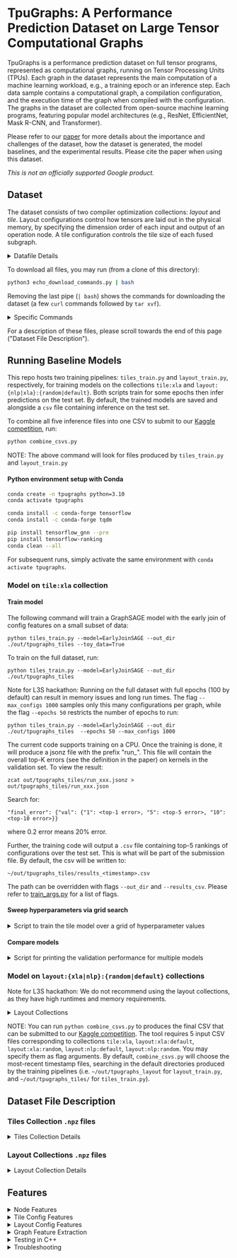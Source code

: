 # TpuGraphs: A Performance Prediction Dataset on Large Tensor Computational Graphs

TpuGraphs is a performance prediction dataset on full tensor programs, represented as computational graphs, running on Tensor Processing Units (TPUs). Each graph in the dataset represents the main computation of a machine learning workload, e.g., a training epoch or an inference step. Each data sample contains a computational graph, a compilation configuration, and the execution time of the graph when compiled with the configuration. The graphs in the dataset are collected from open-source machine learning programs, featuring popular model architectures (e.g., ResNet, EfficientNet, Mask R-CNN, and Transformer).

Please refer to our [paper](https://arxiv.org/abs/2308.13490) for more details about the importance and challenges of the dataset, how the dataset is generated, the model baselines, and the experimental results. Please cite the paper when using this dataset.

*This is not an officially supported Google product.*

## Dataset

The dataset consists of two compiler optimization collections: *layout* and *tile*.
Layout configurations control how tensors are laid out in the physical memory, by specifying
the dimension order of each input and output of an operation node. A tile configuration controls
the tile size of each fused subgraph.

<details>
<summary>Datafile Details</summary>
<br>

The dataset is located at http://download.tensorflow.org/data/tpu_graphs/v0.
You can use `wget` or `curl` command to download files.

- License: http://download.tensorflow.org/data/tpu_graphs/v0/LICENSE
- The statistics of all data collections can be found at http://download.tensorflow.org/data/tpu_graphs/v0/stat/*.csv. Please refer to http://download.tensorflow.org/data/tpu_graphs/v0/stat/README.md on the description of the statistics.
- Each tile data file is named as followed: http://download.tensorflow.org/data/tpu_graphs/v0/npz_tile_xla_{split}.tar
- Each layout data file is named as followed: http://download.tensorflow.org/data/tpu_graphs/v0/npz_layout_{source}_{search}_{split}.tar
  - {source}: `xla` or `nlp`
  - {search}: `default` or `random`
  - {split}: `train`, `valid`, or `test`
</details>

To download all files, you may run (from a clone of this directory):
```sh
python3 echo_download_commands.py | bash
```

Removing the last pipe (`| bash`) shows the commands for downloading the dataset
(a few `curl` commands followed by `tar xvf`).

<details>
<summary>Specific Commands</summary>
<br>

To copy data for a specific collection, e.g. the layout:xla:random collection, run:

```sh
mkdir -p ~/data/tpugraphs
cd ~/data/tpugraphs

curl http://download.tensorflow.org/data/tpu_graphs/v0/npz_layout_xla_random_train.tar > npz_layout_xla_random_train.tar
curl http://download.tensorflow.org/data/tpu_graphs/v0/npz_layout_xla_random_valid.tar > npz_layout_xla_random_valid.tar
curl http://download.tensorflow.org/data/tpu_graphs/v0/npz_layout_xla_random_test.tar > npz_layout_xla_random_test.tar
tar xvf npz_layout_xla_random_train.tar
tar xvf npz_layout_xla_random_valid.tar
tar xvf npz_layout_xla_random_test.tar
```
</details>

For a description of these files, please scroll towards the end of this page
("Dataset File Description").

## Running Baseline Models

This repo hosts two training pipelines: `tiles_train.py` and `layout_train.py`,
respectively, for training models on the collections `tile:xla` and
`layout:{nlp|xla}:{random|default}`. Both scripts train for some epochs then
infer predictions on the test set. By default, the trained models are saved and
alongside a `csv` file containing inference on the test set.

To combine all five inference files into one CSV to submit to our
[Kaggle competition](https://kaggle.com/competitions/predict-ai-model-runtime),
run:

```sh
python combine_csvs.py
```

NOTE: The above command will look for files produced by `tiles_train.py` and
`layout_train.py`


#### Python environment setup with Conda

```sh
conda create -n tpugraphs python=3.10
conda activate tpugraphs

conda install -c conda-forge tensorflow
conda install -c conda-forge tqdm

pip install tensorflow_gnn --pre
pip install tensorflow-ranking
conda clean --all
```

For subsequent runs, simply activate the same environment with `conda activate tpugraphs`.


### Model on `tile:xla` collection

#### Train model

The following command will train a GraphSAGE model with the early join of config features on a small subset of data:
```
python tiles_train.py --model=EarlyJoinSAGE --out_dir ./out/tpugraphs_tiles --toy_data=True
```

To train on the full dataset, run:
```
python tiles_train.py --model=EarlyJoinSAGE --out_dir ./out/tpugraphs_tiles
```

Note for L3S hackathon: Running on the full dataset with full epochs (100 by default) can result in 
memory issues and long run times. The flag `--max_configs 1000` samples only this many configurations 
per graph, while the flag `--epochs 50` restricts the number of epochs to run:
```
python tiles_train.py --model=EarlyJoinSAGE --out_dir ./out/tpugraphs_tiles  --epochs 50 --max_configs 1000
```

The current code supports training on a CPU.
Once the training is done, it will produce a jsonz file with the prefix "run_".
This file will contain the overall top-K errors (see the definition in the paper)
on kernels in the validation set. To view the result:
```
zcat out/tpugraphs_tiles/run_xxx.jsonz > out/tpugraphs_tiles/run_xxx.json
```

Search for:
```
"final_error": {"val": {"1": <top-1 error>, "5": <top-5 error>, "10": <top-10 error>}}
```
where 0.2 error means 20% error.

Further, the training code will output a `.csv` file containing top-5 rankings
of configurations over the test set. This is what will be part of the submission file.
By default, the csv will be written to:
```
~/out/tpugraphs_tiles/results_<timestamp>.csv
```
The path can be overridden with flags `--out_dir` and `--results_csv`. Please
refer to
[train_args.py](https://github.com/google-research-datasets/tpu_graphs/blob/main/tpu_graphs/baselines/tiles/train_args.py)
for a list of flags.

#### Sweep hyperparameters via grid search

<details>
<summary>Script to train the tile model over a grid of hyperparameter values</summary>
<br>

Run Apache Beam locally (will run only two configurations in debugging mode):

```
python tiles_beam_experiments.py --debug
```

To run the pipeline on Google Cloud, please follow [this instruction](https://cloud.google.com/dataflow/docs/quickstarts/create-pipeline-python).
</details>

#### Compare models

<details>
<summary>Script for printing the validation performance for multiple models</summary>
<br>

Once the training is done, the training output directory specified with
`--out_dir` (~/out/tpugraphs_tiles by default) will contain a model directory,
whose name starts with the prefix `model_`.

To evaluate a model(s), run:
```
python tiles_evaluate.py --dirs <comma-separated list of model dirs>
```

This script will print out per-program top-K errors for kernels in the validation set in the following format:
```
{
  "K": {  # top-K error
    <program> : <error>,
    ...
  },
  ...
}
```

Currently, the evaluation script does not produce the ranking `.csv` file.
</details>

### Model on `layout:{xla|nlp}:{random|default}` collections

Note for L3S hackathon: We do not recommend using the layout collections, as they have 
high runtimes and memory requirements.

<details>
<summary>Layout Collections</summary>
<br>

You may run the GST model (used in the paper), which is available at:
https://github.com/kaidic/GST.
The GST model is built on top of [GraphGPS](https://github.com/rampasek/GraphGPS)
framework, implemented using PyTorch. It can be trained either on a CPU or GPU.
The current code does not output the ranking `.csv` file.

We also provide another baseline for the layout collections
(implemented after the paper was written) in this repo. It is similar to
the GST model described in the paper, but implemented using TF-GNN and
running on a CPU.
You can train this baseline model by invoking:

```sh
# As a test.
python layout_train.py --epochs 10 --toy_data=True

# On xla:random
python layout_train.py --source xla --search random --epochs 10 --max_configs 1000

# On xla:default
python layout_train.py --source xla --search default --epochs 10 --max_configs 1000

# On nlp:random
python layout_train.py --source nlp --search random --epochs 10 --max_configs 1000

# On nlp:default
python layout_train.py --source nlp --search default --epochs 10 --max_configs 1000
```

NOTE: For running the NLP models, since the data is large, our trainer script
cannot fit the data into memory. The flag `--max_configs 1000` allows us to run,
by sampling only this many configurations per graph. However, you may write your
own scalable implementation, or modify ours, or run
GST: https://github.com/kaidic/GST.


Each (complete) invocation of `python layout_train.py` should train the model,
followed by inference on the test set. The inference step produces a ranking
`.csv` file, by default at:
```
~/out/tpugraphs_layout/results_<timestamp>_<source>_<search>.csv
```
Example: `~/out/tpugraphs_layout/results_1693169615975_xla_default.csv`.
</details>

NOTE: You can run `python combine_csvs.py` to produces the final CSV that can
be submitted to our
[Kaggle competition](https://kaggle.com/competitions/predict-ai-model-runtime).
The tool requires 5 input CSV files
corresponding to  collections `tile:xla`, `layout:xla:default`,
`layout:xla:random`, `layout:nlp:default`, `layout:nlp:random`. You may
specify them as flag arguments. By default, `combine_csvs.py` will choose the
most-recent timestamp files, searching in the default directories produced by
the training pipelines (i.e. `~/out/tpugraphs_layout` for `layout_train.py`, and
`~/out/tpugraphs_tiles/` for `tiles_train.py`).


## Dataset File Description

### Tiles Collection `.npz` files

<details>
<summary>Tiles Collection Details</summary>
<br>

We provide our dataset as `.npz` files. Download instructions are in Section
"Copy dataset files".

Suppose a `.npz` file stores a graph (representing a kernel) with `n` nodes and
`m` edges. In addition, suppose we compile the graph with `c` different
configurations, and run each on a TPU. **Crucially, the configuration is at the
graph-level**. Then, the `.npz` file stores the following dictionary (can be
loaded with `d = dict(np.load("npz/tile/xla/train/<pick 1>.npz"))`):

  * Key `"node_feat"`: contains `float32` matrix with shape `(n, 140)`. The
    `u`th row contains the feature vector for node `u < n` (please see
    Subsection "Node Features", below).
    Nodes are ordered topologically.
  * Key `"node_opcode"` contains `int32` vector with shape `(n, )`. The `u`th
    entry stores the op-code for node `u` (please see the mapping of opcode to
    instruction name
    [here](https://github.com/google-research-datasets/tpu_graphs/blob/main/tpu_graphs/process_data/xla/hlo_opcode.h#L94)).
  * Key `"edge_index"` contains `int32` matrix with shape `(m, 2)`. If entry
    `i` is `= [u, v]`  (where `0 <= u, v < n`), then there is a directed edge
    from node `u` to node `v`, where `u` consumes the output of `v`.
  * Key `"config_feat"` contains `float32` matrix with shape `(c, 24)` with row
    `j` containing the (graph-level) configuration feature vector (please see
    Subsection "Tile Config Features").
  * Keys `"config_runtime"` and `"config_runtime_normalizers"`: both are `int64`
    vectors of length `c`. Entry `j` stores the runtime (in nanoseconds) of the
    given graph compiled with configuration `j` and a default configuration,
    respectively. Samples from the same graph may have slightly different `"config_runtime_normalizers"` because they are measured from different runs
    on multiple machines.

Finally, for the tile collection, your job is to predict the indices of the best
configurations (i.e., ones leading to the smallest `d["config_runtime"] / d["config_runtime_normalizers"]`).
</details>


### Layout Collections `.npz` files

<details>
<summary>Layout Collection Details</summary>
<br>

Suppose a `.npz` file stores a graph (representing the entire program) with `n`
nodes and `m` edges. In addition, suppose we compile the graph with `c`
different configurations, and run each on a TPU. **Crucially, the configuration
is at the node-level.**. Suppose that `nc` of the `n` nodes are configurable.
Then, the `.npz` file stores the following dictionary (can be loaded with, e.g.,
`d = dict(np.load("npz/layout/xla/random/train/unet3d.npz"))`):

  * Keys `"node_feat"`, `"node_opcode"`, `"edge_index"`,  are like above.
  * Key `"node_config_ids"` contains `int32` vector with shape `(nc, )` and
    every entry is in `{0, 1, ..., n - 1}` i.e. indicating the indices of the
    configurable nodes. For these nodes, they can have an additional feature
    vector that instructs the compiler (described next).
  * Key `"node_config_feat"` contains `float32` tensor  with shape
    `(c, nc, 18)`. Entry `[j, k]` gives an 18-dimensional vector describing the
    configuration features for node `d["node_config_ids"][k]` for the `j`th run
    (please see Subsection "Layout Config Features", below).
  * Key `"config_runtime"` contains `int32` vector with shape `(c, )` where the
    `j`th entry contains the runtime of the `j`th run (i.e., when nodes are
    configured with `d["node_config_feat"][j]`).

Finally, for the layout collections, your job is to predict sort the indices
from best-to-worse configurations (i.e., ones leading to the smallest
`d["config_runtime"]`). We do not have to use runtime normalizers for this task
because the runtime variation at the entire program level is very small.

Optionally, you may access key `"node_splits"`, which is a variable-length list
of node IDs that are the starting of HLO computations in the graph (similar to
functions in a program). Essentially, nodes `d["node_splits"][i]` to
`d["node_splits"][i+1] - 1` belongs to the same computation. If you want to
partition the graph into multiple segments, this information may be useful,
e.g., putting nodes from the same computation in the same partition. However,
you may compute your own partitioning (e.g., using METIS) as well.
</details>


## Features

<details>
<summary>Node Features</summary>
<br>

To extract a node feature vector, we either copy values from various fields in an XLA’s HLO instruction (a node in an HLO graph) as they are, or convert categorical values using one-hot encoding. To convert an unbounded list of numbers (e.g. tensor shape) to a fixed-size vector, we truncate the list to six elements and include the summation and/or product of all elements in the list (e.g., the product of dimension sizes represents the volume of the tensor). In our dataset, none of the tensors has more than six dimensions.

The following describe each element at a particular index in the node feature vector.

```
0: is_root - whether this node is the output
1: element_size_in_bits - deprecated, always 0
// 2–20: One hot vector of shape_element_type.
2: shape_element_type_is_invalid_type
3: shape_element_type_is_pred
4: shape_element_type_is_s8
5: shape_element_type_is_s16
6: shape_element_type_is_s32
7: shape_element_type_is_s64
8: shape_element_type_is_u8
9: shape_element_type_is_u16
10: shape_element_type_is_u32
11: shape_element_type_is_u64
12: shape_element_type_is_f16
13: shape_element_type_is_f32
14: shape_element_type_is_f64
15: shape_element_type_is_bf16
16: shape_element_type_is_c64
17: shape_element_type_is_c128
18: shape_element_type_is_tuple
19: shape_element_type_is_opaque_type
20: shape_element_type_is_token
// 21–28: Size (number of elements) for each dimension, or an upper bound on the size if the dimension is dynamic.  In XLA, dimensions are numbered from 0 to N-1 for an N-dimensional array. The first element of 'shape_dimensions' is the size of dimension 0, the second element is the size of dimension 1, and so forth.  Empty list indicates a scalar.
21: shape_dimensions_0
22: shape_dimensions_1
23: shape_dimensions_2
24: shape_dimensions_3
25: shape_dimensions_4
26: shape_dimensions_5
27: shape_dimensions_sum
28: shape_dimensions_product
29: shape_tuple_shapes_size - for tuples only, the shapes of constituent shapes in the tuple sequence
30: parameter_number = K - indicating that is is the Kth parameter to the computation, only for Parameter operation
// 31–36: Dimensions present for some operations that require reshaping or broadcasting, including Reshape, Reduce, ReduceWindow, and Reverse.
31: dimensions_0
32: dimensions_1
33: dimensions_2
34: dimensions_3
35: dimensions_4
36: dimensions_5
// 37–92: Windowing information in an operation such as convolution. The window is moved across a base area and for each position of the window a computation is performed.
37: window_size_0
38: window_size_1
39: window_size_2
40: window_size_3
41: window_size_4
42: window_size_5
43: window_size_sum
44: window_size_product
45: window_stride_0
46: window_stride_1
47: window_stride_2
48: window_stride_3
49: window_stride_4
50: window_stride_5
51: window_stride_sum
52: window_stride_product
53: window_padding_low_0
54: window_padding_low_1
55: window_padding_low_2
56: window_padding_low_3
57: window_padding_low_4
58: window_padding_low_5
59: window_padding_low_sum
60: window_padding_low_product
61: window_padding_high_0
62: window_padding_high_1
63: window_padding_high_2
64: window_padding_high_3
65: window_padding_high_4
66: window_padding_high_5
67: window_padding_high_sum
68: window_padding_high_product
// 69–76: Dilation factor of the sliding window. A dilation factor of 1 means no dilation. window_dilation - 1 no-op entries ("holes") are implicitly placed between each kernel element.
69: window_window_dilation_0
70: window_window_dilation_1
71: window_window_dilation_2
72: window_window_dilation_3
73: window_window_dilation_4
74: window_window_dilation_5
75: window_window_dilation_sum
76: window_window_dilation_product
// 77-84: Dilation factor of the base area. A dilation factor of 1 means no dilation. base_dilation - 1 no-op entries ("holes") are implicitly placed between each base area element.
77: window_base_dilation_0
78: window_base_dilation_1
79: window_base_dilation_2
80: window_base_dilation_3
81: window_base_dilation_4
82: window_base_dilation_5
83: window_base_dilation_sum
84: window_base_dilation_product
// 85-92: Window reversal means that this dimension was logically reversed before the operation.
85: window_window_reversal_0
86: window_window_reversal_1
87: window_window_reversal_2
88: window_window_reversal_3
89: window_window_reversal_4
90: window_window_reversal_5
91: window_window_reversal_true_count
92: window_window_reversal_false_count
// 93–106: The dimension numbers used for a convolution.
93: convolution_dim_numbers_input_batch_dim - the dimension number that represents batch in the input
94: convolution_dim_numbers_input_feature_dim - the dimension number that represents features in the input
// 95–98: Dimension numbers for the spatial dimensions that the window moves through in the input.
95: convolution_dim_numbers_input_spatial_dims_0
96: convolution_dim_numbers_input_spatial_dims_1
97: convolution_dim_numbers_input_spatial_dims_2
98: convolution_dim_numbers_input_spatial_dims_3
99: convolution_dim_numbers_kernel_input_feature_dim - the dimension number that represents input features in the convolutional kernel (rhs)
100: convolution_dim_numbers_kernel_output_feature_dim - the dimension number that represents output features in the convolutional kernel (rhs)
// 101-104: Dimension numbers for the spatial dimensions that the window moves through in the kernel (rhs). window.strides(0) is the stride in the kernel_spatial_dimensions(0) dimension.
101: convolution_dim_numbers_kernel_spatial_dims_0
102: convolution_dim_numbers_kernel_spatial_dims_1
103: convolution_dim_numbers_kernel_spatial_dims_2
104: convolution_dim_numbers_kernel_spatial_dims_3
105: convolution_dim_numbers_output_batch_dim - the dimension number that represents batch in the output
106: convolution_dim_numbers_output_feature_dim - the dimension number that represents features in the output
107: feature_group_count - the number of feature groups, used for a convolution. Must be a divisor of the input feature dimension and output feature dimension. If not specified, it will use a default value of 1.
108: batch_group_count - the number of batch groups, used for a convolution.
// 109–120: [begin/start, end/limit) index range and stride for a slice operation.
109: slice_dims_start_0
110: slice_dims_start_1
111: slice_dims_start_sum
112: slice_dims_start_product
113: slice_dims_stride_0
114: slice_dims_stride_1
115: slice_dims_stride_sum
116: slice_dims_stride_product
117: slice_dims_limit_0
118: slice_dims_limit_1
119: slice_dims_limit_sum
120: slice_dims_limit_product
// 121 - 124: [start, start + size) range size for a dynamic slice ('start' is specified dynamically in the second operand of the operation).
121: dynamic_slice_sizes_0
122: dynamic_slice_sizes_1
123: dynamic_slice_sizes_sum
124: dynamic_slice_sizes_product
// 125–132: Padding configuration that describes the edge padding of a pad operation.
125: padding_config_edge_padding_low_0
126: padding_config_edge_padding_low_1
127: padding_config_edge_padding_low_sum
128: padding_config_edge_padding_low_product
129: padding_config_edge_padding_high_0
130: padding_config_edge_padding_high_1
131: padding_config_edge_padding_high_sum
132: padding_config_edge_padding_high_product
133: is_stable - whether this Sort operation should be stable
// 134–139: Physical layout used to pack the tensor shape.
134: layout_minor_to_major_0
135: layout_minor_to_major_1
136: layout_minor_to_major_2
137: layout_minor_to_major_3
138: layout_minor_to_major_4
139: layout_minor_to_major_5
```

Suffix _i, where i is an integer, indicates the information for the tensor dimension i. If a tensor has N dimensions, feature values of _i are set to 0 if i >= N (0 padding). Suffix _sum is the summation of the feature values across all dimensions. Suffix _product is the product of the feature values across all dimensions.

The source code of the feature extractor can be found [here](https://github.com/google-research-datasets/tpu_graphs/blob/main/tpu_graphs/process_data/xla/featurizers.h#L542), which extracts features/attributes from HloProto defined [here](https://github.com/tensorflow/tensorflow/blob/r2.10/tensorflow/compiler/xla/service/hlo.proto).
</details>


<details>
<summary>Tile Config Features</summary>
<br>

The following describe each element at a particular index in the tile config feature vector.

```
// 0–7: Tile sizes of the convolution kernel, only for a convolution operation.
0: kernel_bounds_0
1: kernel_bounds_1
2: kernel_bounds_2
3: kernel_bounds_3
4: kernel_bounds_4
5: kernel_bounds_5
6: kernel_bounds_sum
7: kernel_bounds_product
// 8–15: Output tile sizes.
8: output_bounds_0
9: output_bounds_1
10: output_bounds_2
11: output_bounds_3
12: output_bounds_4
13: output_bounds_5
14: output_bounds_sum
15: output_bounds_product
// 16-23: Input tile sizes.
16: input_bounds_0
17: input_bounds_1
18: input_bounds_2
19: input_bounds_3
20: input_bounds_4
21: input_bounds_5
22: input_bounds_sum
23: input_bounds_product
```

Note that input_bounds are usually set to 0 because they can be inferred by the compiler from output_bounds (and kernel_bounds). If a tensor has N dimensions, feature values of _i are set to 0 if i >= N (0 padding).
</details>

<details>
<summary>Layout Config Features</summary>
<br>

The following describe each element at a particular index in the per-node layout config feature vector.

```
// 0–5: Physical layout of the output tensor
0: output_layout_0
1: output_layout_1
2: output_layout_2
3: output_layout_3
4: output_layout_4
5: output_layout_5
// 6-11: Physical layout of the input  tensor
6: input_layout_0
7: input_layout_1
8: input_layout_2
9: input_layout_3
10: input_layout_4
11: input_layout_5
// 12-17: Physical layout of the kernel tensor, only for a convolution operation
12: kernel_layout_0
13: kernel_layout_1
14: kernel_layout_2
15: kernel_layout_3
16: kernel_layout_4
17: kernel_layout_5
```

If a tensor has N dimensions, feature values of _i are set to -1 if i >= N (-1 padding). A layout determines the order of minor-to-major tensor dimensions. For example, the layout of {1, 0, 2, -1, -1, -1} of a 3D tensor indicates that dimension 1 is the most minor (elements of the most minor dimension are consecutive in the physical space) and dimension 2 is the most major.
</details>


<details>
<summary>Graph Feature Extraction</summary>
<br>

This section explains how to customize the node feature extraction.
The raw graph data is saved in protobuf format, defined as `ModuleTuningData` in
`tpu_graphs/proto/tuning.proto`.
`FeaturizeHloInstruction` in `tpu_graphs/process_data/xla/featurizers.h`
contains the main logic to extract node features from a raw graph.
To customize node feature extraction, you can modify `tpu_graphs/process_data/xla/featurizers.h`
and the corresponding size of the node feature vector defined in
`tpu_graphs/process_data/xla/hlo_opcode.h`.

Then, build the following C++ file to create Python module for extracting graph features:
```
sudo apt install bazel-5.4.1
bazel-5.4.1 build -c opt tpu_graphs/process_data/xla/graph_features.so --experimental_repo_remote_exec
cp bazel-bin/tpu_graphs/process_data/xla/graph_features.so .
```

The function can be used in Python as follows:
```python
import graph_features
node_opcode, node_feat, edge_index, node_config_ids, node_splits = graph_features.extract_graph_features("<path_to_raw_protobuf_data>.pb")
```

The directory structure and filenames of .pb files match those of .npz files.
In particular, the original graph in `npz/.../xxx.npz` can be found in `pb/.../xxx.pb`.
Therefore, you can use graph features produced by this function instead of
(node_opcode, node_feat, edge_index, node_config_ids, node_splits) attributes
from the .npz file.
</details>


<details>
<summary>Testing in C++</summary>
<br>

To test that your code is working properly within C++, you can run:

```
bazel-5.4.1 build -c opt tpu_graphs/process_data/xla/data_main --experimental_repo_remote_exec --sandbox_debug --verbose_failures
./bazel-bin/tpu_graphs/process_data/xla/data_main <path_to_raw_protobuf_data>.pb
```
</details>

<details>
<summary>Troubleshooting</summary>
<br>

If you get `libstdc++.so.6: version GLIBCXX_3.4.30 not found ` during
`import graph_features`, you can follow these steps.
First, check if you have `/usr/lib/x86_64-linux-gnu/libstdc++.so.6.0.30`.
If not, install it. Then, fix your conda environment to use that version.
```
cp /usr/lib/i386-linux-gnu/libstdc++.so.6.0.30 /usr/local/google/home/{user}/miniconda3/envs/tpugraphs/lib/
rm /usr/local/google/home/{user}/miniconda3/envs/tpugraphs/lib/libstdc++.so.6
sudo ln -sf /usr/local/google/home/mangpo/miniconda3/envs/tpugraphs/lib/libstdc++.so.6.0.30 /usr/local/google/home/mangpo/miniconda3/envs/tpugraphs/lib/libstdc++.so.6
```
</details>
